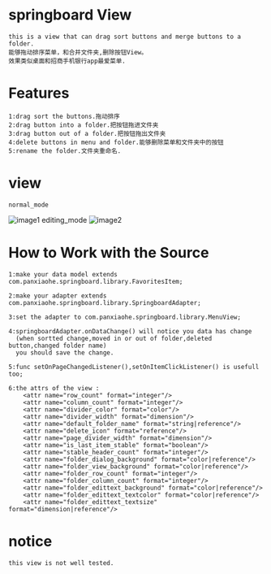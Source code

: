 # springboard View
    this is a view that can drag sort buttons and merge buttons to a folder.
    能够拖动排序菜单，和合并文件夹,删除按钮View。
    效果类似桌面和招商手机银行app最爱菜单.
# Features
    1:drag sort the buttons.拖动排序
    2:drag button into a folder.把按钮拖进文件夹
    3:drag button out of a folder.把按钮拖出文件夹
    4:delete buttons in menu and folder.能够删除菜单和文件夹中的按钮
    5:rename the folder.文件夹重命名.
# view
    normal_mode
![image1](https://github.com/xiaohepan/springboard/blob/master/pic/S60325-151605.jpg)
    editing_mode
![image2](https://github.com/xiaohepan/springboard/blob/master/pic/S60325-151609.jpg) 
# How to Work with the Source
    1:make your data model extends com.panxiaohe.springboard.library.FavoritesItem;

    2:make your adapter extends com.panxiaohe.springboard.library.SpringboardAdapter;

    3:set the adapter to com.panxiaohe.springboard.library.MenuView;

    4:springboardAdapter.onDataChange() will notice you data has change
      (when sortted change,moved in or out of folder,deleted button,changed folder name)
      you should save the change.
      
    5:func setOnPageChangedListener(),setOnItemClickListener() is usefull too;
    
    6:the attrs of the view :
        <attr name="row_count" format="integer"/>
        <attr name="column_count" format="integer"/>
        <attr name="divider_color" format="color"/>
        <attr name="divider_width" format="dimension"/>
        <attr name="default_folder_name" format="string|reference"/>
        <attr name="delete_icon" format="reference"/>
        <attr name="page_divider_width" format="dimension"/>
        <attr name="is_last_item_stable" format="boolean"/>
        <attr name="stable_header_count" format="integer"/>
        <attr name="folder_dialog_background" format="color|reference"/>
        <attr name="folder_view_background" format="color|reference"/>
        <attr name="folder_row_count" format="integer"/>
        <attr name="folder_column_count" format="integer"/>
        <attr name="folder_edittext_background" format="color|reference"/>
        <attr name="folder_edittext_textcolor" format="color|reference"/>
        <attr name="folder_edittext_textsize" format="dimension|reference"/>
# notice
    this view is not well tested.